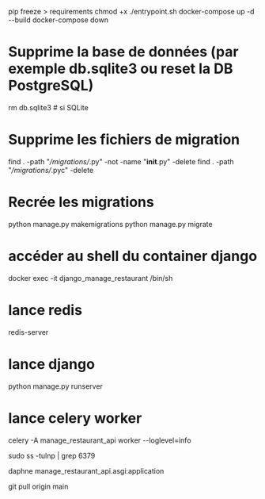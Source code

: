 pip freeze > requirements
chmod +x ./entrypoint.sh
docker-compose up -d --build
docker-compose down

# Supprime la base de données (par exemple db.sqlite3 ou reset la DB PostgreSQL)
rm db.sqlite3  # si SQLite

# Supprime les fichiers de migration
find . -path "*/migrations/*.py" -not -name "__init__.py" -delete
find . -path "*/migrations/*.pyc" -delete

# Recrée les migrations
python manage.py makemigrations
python manage.py migrate

# accéder au shell du container django
docker exec -it django_manage_restaurant /bin/sh

# lance redis
redis-server       
# lance django
python manage.py runserver   
# lance celery worker
celery -A manage_restaurant_api worker --loglevel=info 

sudo ss -tulnp | grep 6379

daphne manage_restaurant_api.asgi:application

git pull origin main
